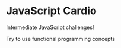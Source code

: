 # JavaScript Cardio

Intermediate JavaScript challenges!

Try to use functional programming concepts
